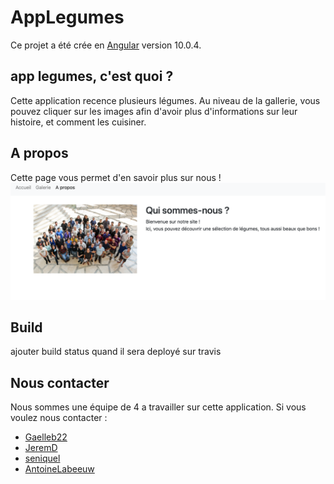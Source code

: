 # AppLegumes

Ce projet a été crée en [Angular](https://github.com/angular/angular-cli) version 10.0.4.

## app legumes, c'est quoi ?

Cette application recence plusieurs légumes. Au niveau de la gallerie, vous pouvez cliquer sur les images afin d'avoir plus d'informations sur leur histoire, et comment les cuisiner.

## A propos

Cette page vous permet d'en savoir plus sur nous !
![apropos](/githubImages/apropos.png)

## Build

ajouter build status quand il sera deployé sur travis

## Nous contacter

Nous sommes une équipe de 4 a travailler sur cette application. Si vous voulez nous contacter :
- [Gaelleb22](https://github.com/Gaelleb22)
- [JeremD](https://github.com/JeremD)
- [seniquel](https://github.com/seniquel)
- [AntoineLabeeuw](https://github.com/AntoineLabeeuw)
